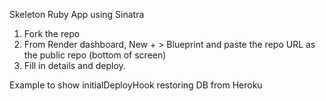 Skeleton Ruby App using Sinatra

1. Fork the repo
2. From Render dashboard, New + > Blueprint and paste the repo URL as the public repo (bottom of screen)
3. Fill in details and deploy.

Example to show initialDeployHook restoring DB from Heroku
